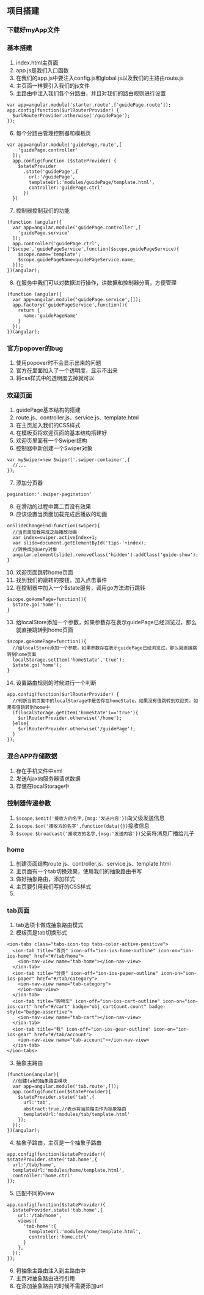 ## 项目搭建
### 下载好myApp文件
### 基本搭建
1. index.html主页面
2. app.js是我们入口函数
3. 在我们的app.js中要注入config.js和global.js以及我们的主路由route.js
4. 主页面一样要引入我们的js文件
5. 主路由中注入我们各个分路由，并且对我们的路由规则进行设置
```
var app=angular.module('starter.route',['guidePage.route']);
app.config(function($urlRouterProvider) {
  $urlRouterProvider.otherwise('/guidePage');
});
```
6.  每个分路由管理控制器和模板页
```
var app=angular.module('guidePage.route',[
    'guidePage.controller'
  ]);
  app.config(function ($stateProvider) {
    $stateProvider
      .state('guidePage',{
        url:'/guidePage',
        templateUrl:'modules/guidePage/template.html',
        controller:'guidePage.ctrl'
      })
  })
```
7.  控制器控制我们的功能
```
(function (angular){
  var app=angular.module('guidePage.controller',[
    'guidePage.service'
  ]);
  app.controller('guidePage.ctrl', ['$scope','guidePageService',function($scope,guidePageService){
    $scope.name='template';
    $scope.guidePageName=guidePageService.name;
  }]);
})(angular);
```
8. 在服务中我们可以对数据进行操作，讲数据和控制器分离，方便管理
```
(function (angular){
  var app=angular.module('guidePage.service',[]);
  app.factory('guidePageService',function(){
    return {
      name:'guidePageName'
    }
  });
})(angular);
```

### 官方popover的bug
1. 使用popover时不会显示出来的问题
2. 官方在里面加入了一个透明度，显示不出来
3. 将css样式中的透明度去掉就可以

### 欢迎页面
1. guidePage基本结构的搭建
2. route.js、controller.js、service.js、template.html
3. 在主页加入我们的CSS样式
4. 在模板页将欢迎页面的基本结构搭建好
5. 欢迎页里面有一个Swiper结构
6. 控制器中新创建一个Swiper对象
```
var mySwiper=new Swiper('.swiper-container',{
  //...
});
```
7. 添加分页器
```
pagination:'.swiper-pagination'
```
8. 在滑动的过程中第二页没有效果
9. 应该设置当页面加载完成后播放的动画
```
onSlideChangeEnd:function(swiper){
  //当页面加载完成之后播放动画
  var index=swiper.activeIndex+1;
  var slide=document.getElementById('tips-'+index);
  //转换成jQuery对象
  angular.element(slide).removeClass('hidden').addClass('guide-show');
}
```
10. 欢迎页面跳转home页面
11. 找到我们的跳转的按钮，加入点击事件
12. 在控制器中加入一个$state服务，调用go方法进行跳转
```
$scope.goHomePage=function(){
  $state.go('home');
}
```
13. 给localStore添加一个参数，如果参数存在表示guidePage已经浏览过，那么就直接跳转到home页面
```
$scope.goHomePage=function(){
  //给localStore添加一个参数，如果参数存在表示guidePage已经浏览过，那么就直接跳转到home页面
  localStorage.setItem('homeState','true');
  $state.go('home');
}
```
14. 设置路由规则的时候进行一个判断
```
app.config(function($urlRouterProvider) {
  //判断当前页面中的localStorage中是否存在homeState，如果没有值跳转到欢迎页，如果有值跳转到home中
  if(localStorage.getItem('homeState')=='true'){
    $urlRouterProvider.otherwise('/home');
  }else{
    $urlRouterProvider.otherwise('/guidePage');
  }
});
```

### 混合APP存储数据
1. 存在手机文件中xml
2. 发送Ajax向服务器请求数据
3. 存储在localStorage中

### 控制器传递参数
1. `$scope.$emit('接收方的名字,{msg:'发送内容'})`向父级发送信息
2. `$scope.$on('接收方的名字',function(data){})`接收信息
3. `$scope.$broadcast('接收方的名字,{msg:'发送内容'})`父亲将消息广播给儿子

### home
1. 创建页面结构route.js、controller.js、service.js、template.html
2. 主页面有一个tab切换效果，使用我们的抽象路由书写
3. 做好抽象路由，添加样式
4. 主页要引用我们写好的CSS样式
5. 

### tab页面
1. tab选项卡做成抽象路由模式
2. 模板页是tab切换形式
```
<ion-tabs class="tabs-icon-top tabs-color-active-positive">
  <ion-tab title="首页" icon-off="ion-ios-home-outline" icon-on="ion-ios-home" href="#/tab/home">
    <ion-nav-view name="tab-home"></ion-nav-view>
  </ion-tab>
  <ion-tab title="分类" icon-off="ion-ios-paper-outline" icon-on="ion-ios-paper" href="#/tab/category">
    <ion-nav-view name="tab-category">
    </ion-nav-view>
  </ion-tab>
  <ion-tab title="购物车" icon-off="ion-ios-cart-outline" icon-on="ion-ios-cart" href="#/cart" badge="obj_cartCount.count" badge-style="badge-assertive">
    <ion-nav-view name="tab-cart"></ion-nav-view>
  </ion-tab>
  <ion-tab title="我" icon-off="ion-ios-gear-outline" icon-on="ion-ios-gear" href="#/tab/account">
    <ion-nav-view name="tab-account"></ion-nav-view>
  </ion-tab>
</ion-tabs>
```
3. 抽象主路由
```
(function(angular){
  //创建tab的抽象路由模块
  var app=angular.module('tab.route',[]);
  app.config(function($stateProvider){
    $stateProvider.state('tab',{
      url:'tab',
      abstract:true,//表示将当前路由作为抽象路由
      templateUrl:'modules/tab/template.html'
    });
  });
})(angular);
```
4. 抽象子路由，主页是一个抽象子路由
```
app.config(function($stateProvider){
$stateProvider.state('tab.home',{
  url:'/tab/home',
  templateUrl:'modules/home/template.html',
  controller:'home.ctrl'
});
```
5. 匹配不同的view
```
app.config(function($stateProvider){
  $stateProvider.state('tab.home',{
    url:'/tab/home',
    views:{
      'tab-home':{
        templateUrl:'modules/home/template.html',
        controller:'home.ctrl'
      }
    },
  });
});
```
6. 将抽象主路由注入到主路由中
7. 主页对抽象路由进行引用
8. 在添加抽象路由的时候不需要添加url